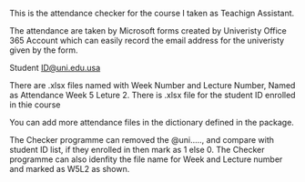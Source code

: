 This is the attendance checker for the course I taken as Teachign Assistant.

The attendance are taken by Microsoft forms created by Univeristy Office 365 Account which can easily record the email address for the univeristy given by the form.

Student ID@uni.edu.usa

There are .xlsx files named with Week Number and Lecture Number, Named as Attendance Week 5 Leture 2.
There is .xlsx file for the student ID enrolled in thie course

You can add more attendance files in the dictionary defined in the package.

The Checker programme can removed the @uni....., and compare with student ID list, if they enrolled in then mark as 1 else 0.
The Checker programme can also idenfity the file name for Week and Lecture number and marked as W5L2 as shown.
